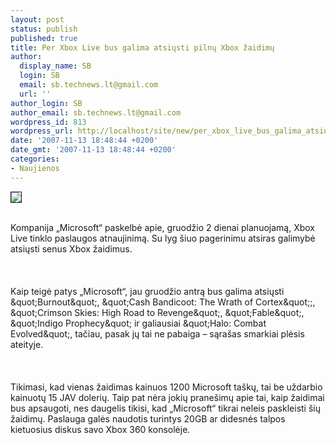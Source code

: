 ```yaml
---
layout: post
status: publish
published: true
title: Per Xbox Live bus galima atsiųsti pilnų Xbox žaidimų
author:
  display_name: SB
  login: SB
  email: sb.technews.lt@gmail.com
  url: ''
author_login: SB
author_email: sb.technews.lt@gmail.com
wordpress_id: 813
wordpress_url: http://localhost/site/new/per_xbox_live_bus_galima_atsiusti_pilnu_xbox_zaidimu/
date: '2007-11-13 18:48:44 +0200'
date_gmt: '2007-11-13 18:48:44 +0200'
categories:
- Naujienos
---
```

<div class="imgright"><img src="http://tbn0.google.com/images?q=tbn:NCQPt0q7RAE0KM:http://i.afterdawn.com/v3/news/xbox-live-logo.jpg" border="1"></div>
<p><br>Kompanija „Microsoft“ paskelbė apie, gruodžio 2 dienai planuojamą, Xbox Live tinklo paslaugos atnaujinimą. Su lyg šiuo pagerinimu atsiras galimybė atsiųsti senus Xbox žaidimus.<br />
<br><br />
<br>Kaip teigė patys „Microsoft“, jau gruodžio antrą bus galima atsiųsti &amp;quot;Burnout&amp;quot;, &amp;quot;Cash Bandicoot: The Wrath of Cortex&amp;quot;;, &amp;quot;Crimson Skies: High Road to Revenge&amp;quot;, &amp;quot;Fable&amp;quot;, &amp;quot;Indigo Prophecy&amp;quot; ir galiausiai &amp;quot;Halo: Combat Evolved&amp;quot;, tačiau, pasak jų tai ne pabaiga – sąrašas smarkiai plėsis ateityje.<br />
<br><br />
<br>Tikimasi, kad vienas žaidimas kainuos 1200 Microsoft taškų, tai be uždarbio kainuotų 15 JAV dolerių. Taip pat nėra jokių pranešimų apie tai, kaip žaidimai bus apsaugoti, nes daugelis tikisi, kad „Microsoft“ tikrai neleis paskleisti šių žaidimų. Paslauga galės naudotis turintys 20GB ar didesnės talpos kietuosius diskus savo Xbox 360 konsolėje.<br />
<br></p>
